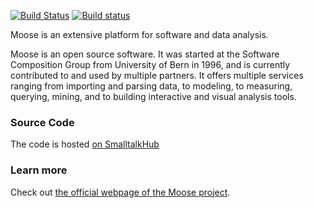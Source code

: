 [![Build Status](https://travis-ci.org/moosetechnology/Moose.svg?branch=master)](https://travis-ci.org/moosetechnology/Moose)
[![Build status](https://ci.appveyor.com/api/projects/status/nbc9u2020p0m8jp7?svg=true)](https://ci.appveyor.com/project/SergeStinckwich/moose)
 
Moose is an extensive platform for software and data analysis.

Moose is an open source software. It was started at the Software Composition Group from University of Bern in 1996, and is currently contributed to and used by multiple partners. It offers multiple services ranging from importing and parsing data, to modeling, to measuring, querying, mining, and to building interactive and visual analysis tools.

### Source Code
The code is hosted [on SmalltalkHub](http://smalltalkhub.com/#!/~Moose/Moose)

### Learn more
Check out [the official webpage of the Moose project](http://moosetechnology.org). 
